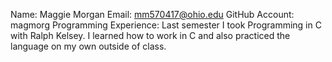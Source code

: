 Name: Maggie Morgan
Email: mm570417@ohio.edu
GitHub Account: magmorg
Programming Experience: Last semester I took Programming in C with Ralph Kelsey. I learned how to work in C and also practiced the language on my own outside of class. 

